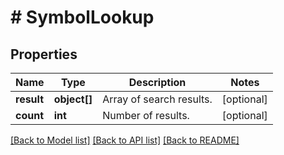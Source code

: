 # # SymbolLookup

## Properties

Name | Type | Description | Notes
------------ | ------------- | ------------- | -------------
**result** | **object[]** | Array of search results. | [optional]
**count** | **int** | Number of results. | [optional]

[[Back to Model list]](../../README.md#models) [[Back to API list]](../../README.md#endpoints) [[Back to README]](../../README.md)
